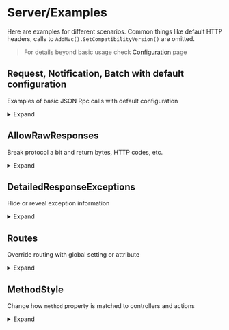 # Server/Examples

Here are examples for different scenarios. Common things like default HTTP headers, calls to `AddMvc().SetCompatibilityVersion()` are omitted.

> For details beyond basic usage check [Configuration](configuration.md) page

## Request, Notification, Batch with default configuration

Examples of basic JSON Rpc calls with default configuration
<details>
<summary>Expand</summary>

> `Startup.cs`
```cs
.AddJsonRpcServer()
```

> `EchoController.cs`
```cs
public class EchoController : JsonRpcController
{
    public string ToLower(string value)
    {
        return value.ToLower();
    }
}
```

<table>
<tr>
    <td>
        Request
    </td>
    <td>
        Response
    </td>
</tr>

<tr>

<td valign="top">

JSON Rpc Request
```http
POST /api/jsonrpc HTTP/1.1
Content-Type: application/json; charset=utf-8
```
```json
{
    "id": 1,
    "jsonrpc": "2.0",
    "method": "echo.to_lower",
    "params": {
        "value": "TEST"
    }
}
```

</td>
<td valign="top">

Normal response
```HTTP
HTTP/1.1 200 OK
Content-Type: application/json; charset=utf-8
```
```json
{
    "id": 1,
    "jsonrpc": "2.0",
    "result": "test"
}
```

</td>
</tr>

<tr>

<td valign="top">

JSON Rpc Notification
```http
POST /api/jsonrpc HTTP/1.1
Content-Type: application/json; charset=utf-8
```
```json
{
    "jsonrpc": "2.0",
    "method": "echo.to_lower",
    "params": {
        "value": "TEST"
    }
}
```

</td>
<td valign="top">

No response content by specification
```HTTP
HTTP/1.1 200 OK
Content-Length: 0
```

</td>
</tr>

<tr>

<td valign="top">

JSON Rpc Batch
```http
POST /api/jsonrpc HTTP/1.1
Content-Type: application/json; charset=utf-8
```
```json
[
    {
        "id": 1,
        "jsonrpc": "2.0",
        "method": "echo.to_lower",
        "params": {
            "value": "REQUEST WITH ID AS NUMBER"
        }
    },
    {
        "id": "abc",
        "jsonrpc": "2.0",
        "method": "echo.to_lower",
        "params": {
            "value": "REQUEST WITH ID AS STRING"
        }
    },
    {
        "id": null,
        "jsonrpc": "2.0",
        "method": "echo.to_lower",
        "params": {
            "value": "REQUEST WITH NULL ID"
        }
    },
    {
        "jsonrpc": "2.0",
        "method": "echo.to_lower",
        "params": {
            "value": "NOTIFICATION, NO RESPONSE EXPECTED"
        }
    }
]
```

</td>
<td valign="top">

Responses for all items, except for notifications
```HTTP
HTTP/1.1 200 OK
Content-Type: application/json; charset=utf-8
```
```json
[
    {
        "id": 1,
        "jsonrpc": "2.0",
        "result": "request with id as number"
    },
    {
        "id": "abc",
        "jsonrpc": "2.0",
        "result": "request with id as string"
    },
    {
        "id": null,
        "jsonrpc": "2.0",
        "result": "request with null id"
    }
]
```

</td>
</tr>


</table>
</details>


## AllowRawResponses

Break protocol a bit and return bytes, HTTP codes, etc.
<details>
<summary>Expand</summary>

> `Startup.cs`
```cs
.AddJsonRpcServer(options => {
    options.AllowRawResponses = true;
});
```

> `DataController.cs`
```cs
public class DataController : JsonRpcController
{
    public ActionResult GetBytes(int count)
    {
        var bytes = Enumerable.Range(0, count).Select(x => (byte)x).ToArray();
        return new FileContentResult(bytes, "application/octet-stream");
    }

    public ActionResult Redirect(string url)
    {
        return RedirectPermanent(url);
    }
}
```

<table>
<tr>
    <td>
        Request
    </td>
    <td>
        Response
    </td>
</tr>

<tr>

<td valign="top">

GetBytes Request
```http
POST /api/jsonrpc HTTP/1.1
Content-Type: application/json; charset=utf-8
```
```json
{
    "id": 1,
    "jsonrpc": "2.0",
    "method": "data.get_bytes",
    "params": {
        "count": 100
    }
}
```

</td>
<td valign="top">

Unmodified bytes in response
```HTTP
HTTP/1.1 200 OK
Content-Type: application/octet-stream
Content-Length →100
```
```
�    

 !"#$%&'()*+,-./0123456789:;<=>?@ABCDEFGHIJKLMNOPQRSTUVWXYZ[\]^_`abc
```

</td>
</tr>

<tr>

<td valign="top">

Redirect Request
```http
POST /api/jsonrpc HTTP/1.1
Content-Type: application/json; charset=utf-8
```
```json
{
    "id": 1,
    "jsonrpc": "2.0",
    "method": "data.redirect_to",
    "params": {
        "url": "https://google.com"
    }
}
```

</td>
<td valign="top">

HTTP Redirect
```HTTP
HTTP/1.1 301 Moved Permanently
Content-Length: 0
Location: https://google.com
```

</td>
</tr>

<tr>

<td valign="top">

JSON Rpc Batch
```http
POST /api/jsonrpc HTTP/1.1
Content-Type: application/json; charset=utf-8
```
```json
[
    {
        "id": 1,
        "jsonrpc": "2.0",
        "method": "data.get_bytes",
        "params": {
            "count": 100
        }
    }
]
```

</td>
<td valign="top">

JSON Rpc Error
```HTTP
HTTP/1.1 200 OK
Content-Type: application/json; charset=utf-8
```
```json
[
    {
        "id": 1,
        "jsonrpc": "2.0",
        "error": {
            "code": -32001,
            "message": "Server error",
            "data": {
                "internal_http_code": null,
                "message": "Raw responses are not allowed by default and not supported in batches, check JsonRpcOptions",
                "details": null,
                "type": "Tochka.JsonRpc.Server.Exceptions.JsonRpcInternalException"
            }
        }
    }
]
```

</td>
</tr>


</table>
</details>


## DetailedResponseExceptions

Hide or reveal exception information
<details>
<summary>Expand</summary>

> `Startup.cs`
```cs
.AddJsonRpcServer(options => {
    options.DetailedResponseExceptions = /*true or false*/;
});
```

> `ErrorController.cs`
```cs
public class ErrorController : JsonRpcController
{
    public string Fail()
    {
        throw new NotImplementedException("not ready yet, come here later!");
    }
}
```

<table>
<tr>
    <td>
        Request
    </td>
    <td>
        Response
    </td>
</tr>

<tr>

<td valign="top">

Request
```http
POST /api/jsonrpc HTTP/1.1
Content-Type: application/json; charset=utf-8
```
```json
{
    "id": 1,
    "jsonrpc": "2.0",
    "method": "error.fail",
    "params": null
}
```

</td>
<td valign="top">

No details when `DetailedResponseExceptions` is **false**
```HTTP
HTTP/1.1 200 OK
Content-Type: application/json; charset=utf-8
```
```json
{
    "id": 1,
    "jsonrpc": "2.0",
    "error": {
        "code": -32000,
        "message": "Server error",
        "data": {
            "internal_http_code": null,
            "message": "not ready yet, come here later!",
            "details": null,
            "type": "System.NotImplementedException"
        }
    }
}
```

</td>
</tr>

<tr>

<td valign="top">

Request
```http
POST /api/jsonrpc HTTP/1.1
Content-Type: application/json; charset=utf-8
```
```json
{
    "id": 1,
    "jsonrpc": "2.0",
    "method": "error.fail",
    "params": null
}
```

</td>
<td valign="top">

`ExceptionInfo` object when `DetailedResponseExceptions` is **true**
```HTTP
HTTP/1.1 200 OK
Content-Type: application/json; charset=utf-8
```
```json
{
    "id": 1,
    "jsonrpc": "2.0",
    "error": {
        "code": -32000,
        "message": "Server error",
        "data": {
            "internal_http_code": null,
            "message": "not ready yet, come here later!",
            "details": "System.NotImplementedException: not ready yet, come here later!\r\n   at WebApplication1.Controllers.ErrorController.Fail() in C:\\Users\\rast\\source\\repos\\WebApplication1\\WebApplication1\\Controllers\\ValuesController.cs:line 73\r\n   at lambda_method(Closure , Object , Object[] )\r\n   at Microsoft.AspNetCore.Mvc.Internal.ActionMethodExecutor.SyncObjectResultExecutor.Execute(IActionResultTypeMapper mapper, ObjectMethodExecutor executor, Object controller, Object[] arguments)\r\n   at Microsoft.AspNetCore.Mvc.Internal.ControllerActionInvoker.InvokeActionMethodAsync()\r\n   at Microsoft.AspNetCore.Mvc.Internal.ControllerActionInvoker.InvokeNextActionFilterAsync()\r\n   at Microsoft.AspNetCore.Mvc.Internal.ControllerActionInvoker.Rethrow(ActionExecutedContext context)\r\n   at Microsoft.AspNetCore.Mvc.Internal.ControllerActionInvoker.Next(State& next, Scope& scope, Object& state, Boolean& isCompleted)\r\n   at Microsoft.AspNetCore.Mvc.Internal.ControllerActionInvoker.InvokeInnerFilterAsync()\r\n   at Microsoft.AspNetCore.Mvc.Internal.ResourceInvoker.InvokeNextResourceFilter()\r\n   at Microsoft.AspNetCore.Mvc.Internal.ResourceInvoker.Rethrow(ResourceExecutedContext context)\r\n   at Microsoft.AspNetCore.Mvc.Internal.ResourceInvoker.Next(State& next, Scope& scope, Object& state, Boolean& isCompleted)\r\n   at Microsoft.AspNetCore.Mvc.Internal.ResourceInvoker.InvokeFilterPipelineAsync()\r\n   at Microsoft.AspNetCore.Mvc.Internal.ResourceInvoker.InvokeAsync()\r\n   at Microsoft.AspNetCore.Routing.EndpointMiddleware.Invoke(HttpContext httpContext)\r\n   at Microsoft.AspNetCore.Routing.EndpointRoutingMiddleware.Invoke(HttpContext httpContext)\r\n   at Tochka.JsonRpc.Server.Services.RequestHandler.SafeNext(IUntypedCall call, HandlingContext context, Boolean allowRawResponses)",
            "type": "System.NotImplementedException"
        }
    }
}
```

</td>
</tr>


</table>
</details>


## Routes

Override routing with global setting or attribute
<details>
<summary>Expand</summary>

Change default route and override it with custom route in controller or action
> `Startup.cs`
```cs
.AddJsonRpcServer(options => {
    options.DefaultMethodOptions.Route = "/public_api";
});
```

> `UsersController.cs`
```cs
public class UsersController : JsonRpcController
{
    public List<string> GetNames()
    {
        return new List<string> { "Alice", "Bob" };
    }

    [Route("/admin_api")]
    public Guid Create(string name)
    {
        // add user to DB and return ID
        return Guid.NewGuid();
    }
}
```

<table>
<tr>
    <td>
        Request
    </td>
    <td>
        Response
    </td>
</tr>

<tr>

<td valign="top">

Request to GetNames at default route
```http
POST /public_api HTTP/1.1
Content-Type: application/json; charset=utf-8
```
```json
{
	"id": 1,
    "jsonrpc": "2.0",
    "method": "users.get_names",
    "params": null
}
```

</td>
<td valign="top">

Normal response
```HTTP
HTTP/1.1 200 OK
Content-Type: application/json; charset=utf-8
```
```json
{
    "id": 1,
    "jsonrpc": "2.0",
    "result": [
        "Alice",
        "Bob"
    ]
}
```

</td>
</tr>

<tr>

<td valign="top">

Request to Create at default route 
```http
POST /public_api HTTP/1.1
Content-Type: application/json; charset=utf-8
```
```json
{
	"id": 1,
    "jsonrpc": "2.0",
    "method": "users.create",
    "params": {
    	"name": "Charlie"
    }
}
```

</td>
<td valign="top">

Error response
```HTTP
HTTP/1.1 200 OK
Content-Type: application/json; charset=utf-8
```
```json
{
    "id": 1,
    "jsonrpc": "2.0",
    "error": {
        "code": -32601,
        "message": "Method not found",
        "data": null
    }
}
```

</td>
</tr>

<tr>

<td valign="top">

Request to Create at overridden route 
```http
POST /admin_api HTTP/1.1
Content-Type: application/json; charset=utf-8
```
```json
{
	"id": 1,
    "jsonrpc": "2.0",
    "method": "users.create",
    "params": {
    	"name": "Charlie"
    }
}
```

</td>
<td valign="top">

Normal response
```HTTP
HTTP/1.1 200 OK
Content-Type: application/json; charset=utf-8
```
```json
{
    "id": 1,
    "jsonrpc": "2.0",
    "result": "ad355447-ee5e-4418-96b4-171e36fa994b"
}
```

</td>
</tr>

</table>
</details>


## MethodStyle

Change how `method` property is matched to controllers and actions
<details>
<summary>Expand</summary>

Request's `method` property can be sent in different formats depending on global setting
> `Startup.cs`
```cs
.AddJsonRpcServer(options => {
    options.DefaultMethodOptions.MethodStyle = /* MethodStyle.ControllerAndAction or MethodStyle.ActionOnly*/;
});
```

> `EchoController.cs`
```cs
public class EchoController : JsonRpcController
{
    public string ToLower(string value)
    {
        return value.ToLower();
    }
}
```

<table>
<tr>
    <td>
        Request
    </td>
    <td>
        Response
    </td>
</tr>

<tr>

<td valign="top">

Request with method with `controller.action` (MethodStyle.ControllerAndAction)
```http
POST /api/jsonrpc HTTP/1.1
Content-Type: application/json; charset=utf-8
```
```json
{
    "id": 1,
    "jsonrpc": "2.0",
    "method": "echo.to_lower",
    "params": {
        "value": "TEST"
    }
}
```

</td>
<td valign="top">

Response from `EchoController.ToLower`
```HTTP
HTTP/1.1 200 OK
Content-Type: application/json; charset=utf-8
```
```json
{
    "id": 1,
    "jsonrpc": "2.0",
    "result": "test"
}
```

</td>
</tr>

<tr>

<td valign="top">

Request with method with `action` (MethodStyle.ActionOnly)
```http
POST /api/jsonrpc HTTP/1.1
Content-Type: application/json; charset=utf-8
```
```json
{
    "id": 1,
    "jsonrpc": "2.0",
    "method": "to_lower",
    "params": {
        "value": "TEST"
    }
}
```

</td>
<td valign="top">

Response from `EchoController.ToLower`
```HTTP
HTTP/1.1 200 OK
Content-Type: application/json; charset=utf-8
```
```json
{
    "id": 1,
    "jsonrpc": "2.0",
    "result": "test"
}
```

</td>
</tr>


</table>
</details>
